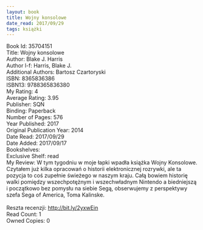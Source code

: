 ```yaml
---
layout: book
title: Wojny konsolowe
date_read: 2017/09/29
tags: książki
---
```


Book Id: 35704151<br />
Title: Wojny konsolowe<br />
Author: Blake J. Harris<br />
Author l-f: Harris, Blake J.<br />
Additional Authors: Bartosz Czartoryski<br />
ISBN: 8365836386<br />
ISBN13: 9788365836380<br />
My Rating: 4<br />
Average Rating: 3.95<br />
Publisher: SQN<br />
Binding: Paperback<br />
Number of Pages: 576<br />
Year Published: 2017<br />
Original Publication Year: 2014<br />
Date Read: 2017/09/29<br />
Date Added: 2017/09/17<br />
Bookshelves: <br />
Exclusive Shelf: read<br />
My Review: W tym tygodniu w moje łapki wpadła książka  Wojny  Konsolowe. Czytałem już kilka opracowań o historii elektronicznej rozrywki, ale ta pozycja to coś zupełnie świeżego w naszym kraju. Całą bowiem historię walki pomiędzy wszechpotężnym i wszechwładnym Nintendo a biedniejszą i początkowo bez pomysłu na siebie Segą, obserwujemy z perspektywy szefa Sega of America, Toma Kalinske.<br/><br/>Reszta recenzji: http://bit.ly/2yxwEin<br />
Read Count: 1<br />
Owned Copies: 0<br />


